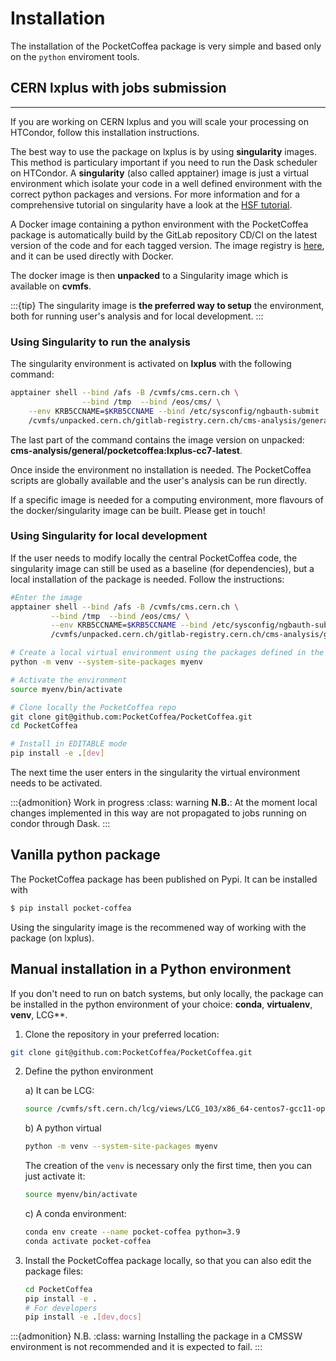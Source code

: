 # Installation

The installation of the PocketCoffea package is very simple and based only on the `python` enviroment tools.

## CERN lxplus with jobs submission
----------------------------
If you are working on CERN lxplus and you will scale your processing on HTCondor, follow this installation
instructions.

The best way to use the package on lxplus is by using **singularity** images. This method is particulary important if you need to run the Dask scheduler on HTCondor.
A **singularity** (also called apptainer) image is just a virtual environment which isolate your code in a well defined environment with the correct python packages and versions.
For more information and for a comprehensive tutorial on singularity have a look at the [HSF
tutorial](https://hsf-training.github.io/hsf-training-docker/10-singularity/index.html).

A Docker image containing a python environment with the PocketCoffea package is automatically build by the GitLab repository CD/CI on the latest version of the
code and for each tagged version. The image registry is
[here](https://gitlab.cern.ch/cms-analysis/general/PocketCoffea/container_registry/16693), and it can be used directly
with Docker. 

The docker image is then **unpacked** to a Singularity image which is available on **cvmfs**. 

:::{tip}
The singularity image is **the preferred way to setup** the environment, both for running user's analysis and for local development. 
:::

### Using Singularity to run the analysis

The singularity environment is activated on **lxplus** with the following command:

```bash
apptainer shell --bind /afs -B /cvmfs/cms.cern.ch \
                --bind /tmp  --bind /eos/cms/ \
    --env KRB5CCNAME=$KRB5CCNAME --bind /etc/sysconfig/ngbauth-submit  \
    /cvmfs/unpacked.cern.ch/gitlab-registry.cern.ch/cms-analysis/general/pocketcoffea:lxplus-cc7-latest 
```

The last part of the command contains the image version on unpacked:
**cms-analysis/general/pocketcoffea:lxplus-cc7-latest**. 

Once inside the environment no installation is needed. The PocketCoffea scripts are globally available and the user's
analysis can be run directly. 

If a specific image is needed for a computing environment, more flavours of the docker/singularity image can be
built. Please get in touch!

### Using Singularity for local development

If the user needs to modify locally the central PocketCoffea code, the singularity image can still be used as a baseline
(for dependencies), but a local
installation of the package is needed. Follow the instructions: 


```bash
#Enter the image
apptainer shell --bind /afs -B /cvmfs/cms.cern.ch \
         --bind /tmp  --bind /eos/cms/ \
         --env KRB5CCNAME=$KRB5CCNAME --bind /etc/sysconfig/ngbauth-submit  \
         /cvmfs/unpacked.cern.ch/gitlab-registry.cern.ch/cms-analysis/general/pocketcoffea:lxplus-cc7-latest 

# Create a local virtual environment using the packages defined in the singularity image
python -m venv --system-site-packages myenv

# Activate the environment
source myenv/bin/activate

# Clone locally the PocketCoffea repo
git clone git@github.com:PocketCoffea/PocketCoffea.git
cd PocketCoffea

# Install in EDITABLE mode
pip install -e .[dev]
```

The next time the user enters in the singularity the virtual environment needs to be activated. 

:::{admonition} Work in progress
:class: warning
**N.B.**: At the moment local changes implemented in this way are not propagated to jobs running on condor through Dask. 
:::

## Vanilla python package
The PocketCoffea package has been published on Pypi. It can be installed with

```bash
$ pip install pocket-coffea
```

Using the singularity image is the recommened way of working with the package (on lxplus). 

## Manual installation in a Python environment

If you don't need to run on batch systems, but only locally, the package can be installed in the python environment of
your choice: **conda**, **virtualenv**, **venv**, LCG**.

1) Clone the repository in your preferred location:

```bash                   
git clone git@github.com:PocketCoffea/PocketCoffea.git
```

2) Define the python environment

   a) It can be LCG:

      ```bash
      source /cvmfs/sft.cern.ch/lcg/views/LCG_103/x86_64-centos7-gcc11-opt/setup.sh
      ```

   b) A python virtual       

      ```bash
      python -m venv --system-site-packages myenv
      ```

      The creation of the `venv` is necessary only the first time, then you can just activate it:
      
      ```bash
      source myenv/bin/activate
      ```

   c) A conda environment:

      ```bash
      conda env create --name pocket-coffea python=3.9
      conda activate pocket-coffea
      ```

3) Install the PocketCoffea package locally, so that you can also edit the package files:

    ```bash
    cd PocketCoffea
    pip install -e .
    # For developers
    pip install -e .[dev,docs]
    ```


:::{admonition} N.B.
:class: warning
Installing the package in a CMSSW environment is not recommended and it is expected to fail.
:::
